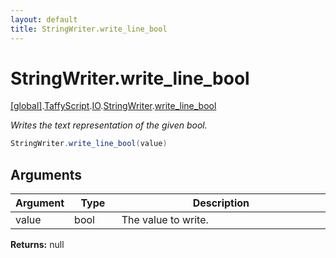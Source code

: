 ```yaml
---
layout: default
title: StringWriter.write_line_bool
---
```


# StringWriter.write_line_bool

[\[global\]]({{site.baseurl}}/docs/).[TaffyScript]({{site.baseurl}}/docs/TaffyScript/).[IO]({{site.baseurl}}/docs/TaffyScript/IO/).[StringWriter]({{site.baseurl}}/docs/TaffyScript/IO/StringWriter/).[write_line_bool]({{site.baseurl}}/docs/TaffyScript/IO/StringWriter/write_line_bool/)

_Writes the text representation of the given bool._

```cs
StringWriter.write_line_bool(value)
```

## Arguments

<table>
  <col width="15%">
  <col width="15%">
  <thead>
    <tr>
      <th>Argument</th>
      <th>Type</th>
      <th>Description</th>
    </tr>
  </thead>
  <tbody>
    <tr>
      <td>value</td>
      <td>bool</td>
      <td>The value to write.</td>
    </tr>
  </tbody>
</table>

**Returns:** null
